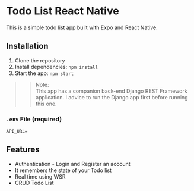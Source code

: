 # Todo List React Native

This is a simple todo list app built with Expo and React Native.

## Installation

1. Clone the repository
2. Install dependencies: `npm install`
3. Start the app: `npm start`

>> Note:  
This app has a companion back-end Django REST Framework application.
I advice to run the Django app first before running this one.  

### `.env` File (required)
```
API_URL=
```

## Features
- Authentication - Login and Register an account
- It remembers the state of your Todo list
- Real time using WSR
- CRUD Todo List 

